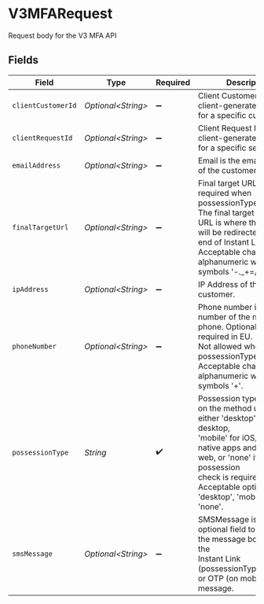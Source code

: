 # V3MFARequest

Request body for the V3 MFA API


## Fields

| Field                                                                                                                                                                                                                                        | Type                                                                                                                                                                                                                                         | Required                                                                                                                                                                                                                                     | Description                                                                                                                                                                                                                                  | Example                                                                                                                                                                                                                                      |
| -------------------------------------------------------------------------------------------------------------------------------------------------------------------------------------------------------------------------------------------- | -------------------------------------------------------------------------------------------------------------------------------------------------------------------------------------------------------------------------------------------- | -------------------------------------------------------------------------------------------------------------------------------------------------------------------------------------------------------------------------------------------- | -------------------------------------------------------------------------------------------------------------------------------------------------------------------------------------------------------------------------------------------- | -------------------------------------------------------------------------------------------------------------------------------------------------------------------------------------------------------------------------------------------- |
| `clientCustomerId`                                                                                                                                                                                                                           | *Optional\<String>*                                                                                                                                                                                                                          | :heavy_minus_sign:                                                                                                                                                                                                                           | Client Customer ID is a client-generated unique ID for a specific customer.                                                                                                                                                                  | e0f78bc2-f748-4eda-9d29-d756844507fc                                                                                                                                                                                                         |
| `clientRequestId`                                                                                                                                                                                                                            | *Optional\<String>*                                                                                                                                                                                                                          | :heavy_minus_sign:                                                                                                                                                                                                                           | Client Request ID is a client-generated unique ID for a specific session.                                                                                                                                                                    | 71010d88-d0e7-4a24-9297-d1be6fefde81                                                                                                                                                                                                         |
| `emailAddress`                                                                                                                                                                                                                               | *Optional\<String>*                                                                                                                                                                                                                          | :heavy_minus_sign:                                                                                                                                                                                                                           | Email is the email address of the customer.                                                                                                                                                                                                  | user@example.com                                                                                                                                                                                                                             |
| `finalTargetUrl`                                                                                                                                                                                                                             | *Optional\<String>*                                                                                                                                                                                                                          | :heavy_minus_sign:                                                                                                                                                                                                                           | Final target URL is only required when possessionType=desktop. The final target<br/>URL is where the end user will be redirected at the end of Instant Link flow.<br/>Acceptable characters are: alphanumeric with symbols '-._+=/:?'.       | https://www.example.com/landing-page                                                                                                                                                                                                         |
| `ipAddress`                                                                                                                                                                                                                                  | *Optional\<String>*                                                                                                                                                                                                                          | :heavy_minus_sign:                                                                                                                                                                                                                           | IP Address of the customer.                                                                                                                                                                                                                  | 192.168.1.1                                                                                                                                                                                                                                  |
| `phoneNumber`                                                                                                                                                                                                                                | *Optional\<String>*                                                                                                                                                                                                                          | :heavy_minus_sign:                                                                                                                                                                                                                           | Phone number is the number of the mobile phone. Optional in US, required in EU.<br/>Not allowed when possessionType is 'none'. Acceptable characters are:<br/>alphanumeric with symbols '+'.                                                 | 2001004011                                                                                                                                                                                                                                   |
| `possessionType`                                                                                                                                                                                                                             | *String*                                                                                                                                                                                                                                     | :heavy_check_mark:                                                                                                                                                                                                                           | Possession type is based on the method used - either 'desktop' if using desktop,<br/>'mobile' for iOS/Android native apps and mobile web, or 'none' if no possession<br/>check is required. Acceptable options are: 'desktop', 'mobile', and 'none'. | mobile                                                                                                                                                                                                                                       |
| `smsMessage`                                                                                                                                                                                                                                 | *Optional\<String>*                                                                                                                                                                                                                          | :heavy_minus_sign:                                                                                                                                                                                                                           | SMSMessage is an optional field to customize the message body sent in the<br/>Instant Link (possessionType=desktop) or OTP (on mobile) SMS message.                                                                                          | #### is your verification code                                                                                                                                                                                                               |